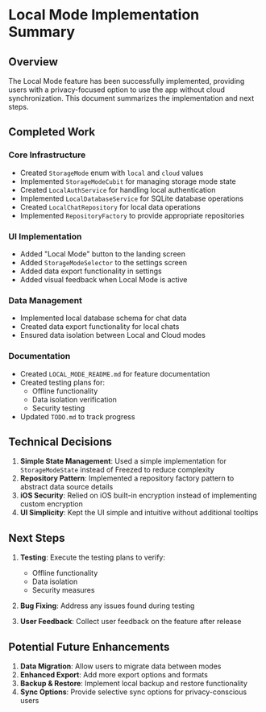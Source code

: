 # Local Mode Implementation Summary

## Overview

The Local Mode feature has been successfully implemented, providing users with a privacy-focused option to use the app without cloud synchronization. This document summarizes the implementation and next steps.

## Completed Work

### Core Infrastructure
- Created `StorageMode` enum with `local` and `cloud` values
- Implemented `StorageModeCubit` for managing storage mode state
- Created `LocalAuthService` for handling local authentication
- Implemented `LocalDatabaseService` for SQLite database operations
- Created `LocalChatRepository` for local data operations
- Implemented `RepositoryFactory` to provide appropriate repositories

### UI Implementation
- Added "Local Mode" button to the landing screen
- Added `StorageModeSelector` to the settings screen
- Added data export functionality in settings
- Added visual feedback when Local Mode is active

### Data Management
- Implemented local database schema for chat data
- Created data export functionality for local chats
- Ensured data isolation between Local and Cloud modes

### Documentation
- Created `LOCAL_MODE_README.md` for feature documentation
- Created testing plans for:
  - Offline functionality
  - Data isolation verification
  - Security testing
- Updated `TODO.md` to track progress

## Technical Decisions

1. **Simple State Management**: Used a simple implementation for `StorageModeState` instead of Freezed to reduce complexity
2. **Repository Pattern**: Implemented a repository factory pattern to abstract data source details
3. **iOS Security**: Relied on iOS built-in encryption instead of implementing custom encryption
4. **UI Simplicity**: Kept the UI simple and intuitive without additional tooltips

## Next Steps

1. **Testing**: Execute the testing plans to verify:
   - Offline functionality
   - Data isolation
   - Security measures
   
2. **Bug Fixing**: Address any issues found during testing

3. **User Feedback**: Collect user feedback on the feature after release

## Potential Future Enhancements

1. **Data Migration**: Allow users to migrate data between modes
2. **Enhanced Export**: Add more export options and formats
3. **Backup & Restore**: Implement local backup and restore functionality
4. **Sync Options**: Provide selective sync options for privacy-conscious users 